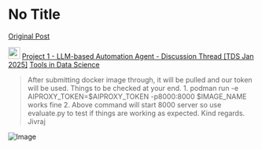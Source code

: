# No Title

[Original Post](https://discourse.onlinedegree.iitm.ac.in/t/164277/215)

<aside class="quote" data-post="196" data-topic="164277">
  <div class="title">
    <div class="quote-controls"></div>
    <img alt="" width="24" height="24" src="https://avatars.discourse-cdn.com/v4/letter/j/b9bd4f/48.png" class="avatar">
    <a href="https://discourse.onlinedegree.iitm.ac.in/t/project-1-llm-based-automation-agent-discussion-thread-tds-jan-2025/164277/196">Project 1 - LLM-based Automation Agent - Discussion Thread [TDS Jan 2025]</a> <a class="badge-category__wrapper " href="/c/courses/tds-kb/34"><span data-category-id="34" style="--category-badge-color: #0088CC; --category-badge-text-color: #FFFFFF; --parent-category-badge-color: #3AB54A;" data-parent-category-id="9" data-drop-close="true" class="badge-category --has-parent" title="This category is created to address subject-specific queries related to Tools in Data Science"><span class="badge-category__name">Tools in Data Science</span></span></a>
  </div>
  <blockquote>
    After submitting docker image through, it will be pulled and our token will be used. 
Things to be checked at your end. 
1. podman run -e AIPROXY_TOKEN=$AIPROXY_TOKEN -p8000:8000 $IMAGE_NAME works fine 
2.  Above command will start 8000 server so use evaluate.py to test if things are working as expected. 
Kind regards. 
Jivraj
  </blockquote>
</aside>


![Image](https://avatars.discourse-cdn.com/v4/letter/j/b9bd4f/48.png)
